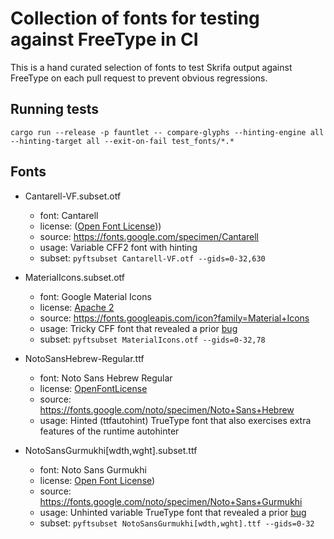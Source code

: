 # Collection of fonts for testing against FreeType in CI

This is a hand curated selection of fonts to test Skrifa output against
FreeType on each pull request to prevent obvious regressions.

## Running tests

```shell
cargo run --release -p fauntlet -- compare-glyphs --hinting-engine all --hinting-target all --exit-on-fail test_fonts/*.*
```

## Fonts

* Cantarell-VF.subset.otf
  * font: Cantarell
  * license: ([Open Font License][OFL]))
  * source: https://fonts.google.com/specimen/Cantarell
  * usage: Variable CFF2 font with hinting
  * subset: `pyftsubset Cantarell-VF.otf --gids=0-32,630`

* MaterialIcons.subset.otf
  * font: Google Material Icons
  * license: [Apache 2][Apache2]
  * source: https://fonts.googleapis.com/icon?family=Material+Icons
  * usage: Tricky CFF font that revealed a prior [bug](https://github.com/googlefonts/fontations/issues/1184)
  * subset: `pyftsubset MaterialIcons.otf --gids=0-32,78`

* NotoSansHebrew-Regular.ttf
  * font: Noto Sans Hebrew Regular
  * license: [OpenFontLicense][OFL]
  * source: https://fonts.google.com/noto/specimen/Noto+Sans+Hebrew
  * usage: Hinted (ttfautohint) TrueType font that also exercises extra features of the runtime autohinter

* NotoSansGurmukhi[wdth,wght].subset.ttf
  * font: Noto Sans Gurmukhi
  * license: [Open Font License][OFL])
  * source: https://fonts.google.com/noto/specimen/Noto+Sans+Gurmukhi
  * usage: Unhinted variable TrueType font that revealed a prior [bug](https://github.com/googlefonts/fontations/issues/1500)
  * subset: `pyftsubset NotoSansGurmukhi[wdth,wght].ttf --gids=0-32` 

[OFL]: https://scripts.sil.org/cms/scripts/page.php?site_id=nrsi&id=OFL
[Apache2]: https://www.apache.org/licenses/LICENSE-2.0
